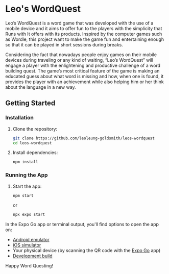 # Leo's WordQuest

Leo’s WordQuest is a word game that was developed with the use of a mobile device and it aims to offer fun to the players with the simplicity that Runs with It offers with its products. Inspired by the computer games such as Wordle, this project want to make the game fun and entertaining enough so that it can be played in short sessions during breaks. 

Considering the fact that nowadays people enjoy games on their mobile devices during traveling or any kind of waiting, “Leo’s WordQuest” will engage a player with the enlightening and productive challenge of a word building quest. The game’s most critical feature of the game is making an educated guess about what word is missing and how, when one is found, it provides the player with an achievement while also helping him or her think about the language in a new way. 

## Getting Started

### Installation

1. Clone the repository:

   ```bash
   git clone https://github.com/leoleung-goldsmith/leos-wordquest
   cd leos-wordquest
   ```

2. Install dependencies:
   ```bash
   npm install
   ```

### Running the App

1. Start the app:

    ```bash
    npm start
    ```

    or

    ```bash
    npx expo start
    ```

In the Expo Go app or terminal output, you'll find options to open the app on:

- [Android emulator](https://docs.expo.dev/workflow/android-studio-emulator/)
- [iOS simulator](https://docs.expo.dev/workflow/ios-simulator/)
- Your physical device (by scanning the QR code with the [Expo Go](https://expo.dev/go) app)
- [Development build](https://docs.expo.dev/develop/development-builds/create-a-build/)

Happy Word Questing!
